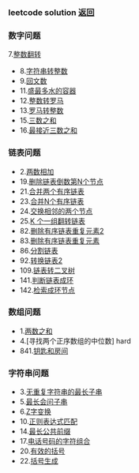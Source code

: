 ### leetcode solution  [返回](../)

### 数字问题
7.[整数翻转](intrange/7_int_reverse.go)
- 8.[字符串转整数](intrange/8_str_to_int.go)
- 9.[回文数](intrange/9_is_palindrome_int.go)
- 11.[盛最多水的容器](intrange/11_max_area.go)
- 12.[整数转罗马](intrange/12_int_to_roman.go)
- 13.[罗马转整数](intrange/13_roman_to_int.go)
- 15.[三数之和](intrange/15_three_sum.go)
- 16.[最接近三数之和](intrange/16_three_closest.go)

### 链表问题
- 2.[两数相加](linkrange/2_add_two_num.go)
- 19.[删除链表倒数第N个节点](linkrange/19_delete_link_node.go)
- 21.[合并两个有序链表](linkrange/21_merge_two_linknode.go)
- 23.[合并N个有序链表](linkrange/23_merge_n_linknode.go)
- 24.[交换相邻的两个节点](linkrange/24_swap_node.go)
- 25.[K 个一组翻转链表](linkrange/25_swap_k_listnode.go)
- 82.[删除有序链表重复元素2](linkrange/82_delete_dup_node2.go)
- 83.[删除有序链表重复元素](linkrange/83_delete_dup_node.go)
- 86.[分割链表](linkrange/86_partition_node.go)
- 92.[转换链表2](linkrange/92_reverse_between.go)
- 109.[链表转二叉树](linkrange/109_sorted_list_to_bst.go)
- 141.[判断链表成环](linkrange/141_has_cycle.go)
- 142.[检索成环节点](linkrange/142_detect_cycle.go)

### 数组问题
- 1.[两数之和](slicerange/1_two_sum.go)
- 4.[寻找两个正序数组的中位数] hard
- 841.[钥匙和房间](slicerange/841_kesy_and_rooms.go)

### 字符串问题
- 3.[无重复字符串的最长子串](stringrange/3_len_of_longest_str.go)
- 5.[最长会问子串](stringrange/5_longest_palindrome.go)
- 6.[Z字变换](stringrange/6_z_convert.go)
- 10.[正则表达式匹配](stringrange/10_is_match_str.go)
- 14.[最长公共前缀](stringrange/14_longest_com_pref.go)
- 17.[电话号码的字符组合](stringrange/17_phone_num.go)
- 20.[有效的括号](stringrange/20_is_valid_stack.go)
- 22.[括号生成](stringrange/22_parenthesis.go)